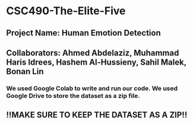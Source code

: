 # CSC490-The-Elite-Five
## Project Name: Human Emotion Detection
## Collaborators: Ahmed Abdelaziz, Muhammad Haris Idrees, Hashem Al-Hussieny, Sahil Malek, Bonan Lin 

### We used Google Colab to write and run our code. We used Google Drive to store the dataset as a zip file. 
## !!MAKE SURE TO KEEP THE DATASET AS A ZIP!!
